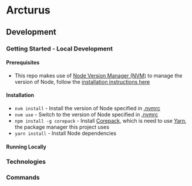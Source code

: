# Arcturus


## Development

### Getting Started - Local Development

#### Prerequisites 

- This repo makes use of [Node Version Manager (NVM)](https://github.com/nvm-sh/nvm) to manage the version of Node, follow the [installation instructions here](https://github.com/nvm-sh/nvm?tab=readme-ov-file#installing-and-updating)

#### Installation

- `nvm install` - Install the version of Node specified in [.nvmrc](./.nvmrc)
- `nvm use` - Switch to the version of Node specified in [.nvmrc](./.nvmrc)
- `npm install -g corepack` - Install [Corepack](https://github.com/nodejs/corepack), which is need to use [Yarn](https://yarnpkg.com/), the package manager this project uses
- `yarn install` - Install Node dependencies

#### Running Locally

### Technologies

### Commands